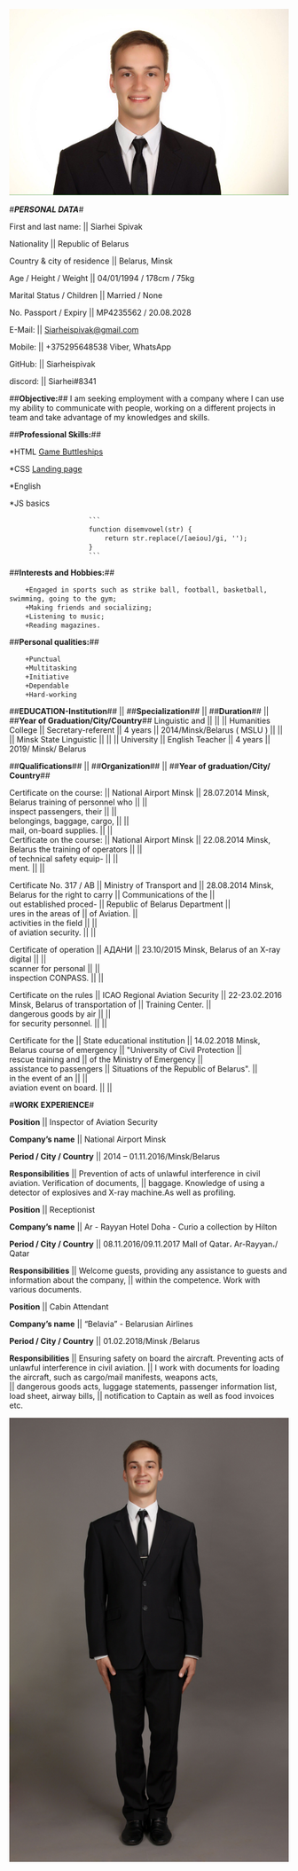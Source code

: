 ![avatar](/images/11.jpg)

#*__PERSONAL DATA__*#



First and last name:                || Siarhei Spivak

Nationality                         || Republic of Belarus

Country & city of residence         || Belarus, Minsk  

Age / Height / Weight               || 04/01/1994 / 178cm /  75kg

Marital Status / Children           || Married / None

No. Passport / Expiry               || MP4235562 / 20.08.2028

E-Mail:                             || [Siarheispivak@gmail.com](Siarheispivak@gmail.com "My Email")

Mobile:                             || +375295648538 Viber, WhatsApp

GitHub:                             || Siarheispivak

discord:                            || Siarhei#8341


##**Objective:**## I am seeking employment with a company where I can use my ability to communicate with people, working on a different projects in team and take advantage of my knowledges and skills.

##**Professional Skills:**##

*HTML                   [Game Buttleships](https://siarheispivak.github.io/Buttleships/ "Buttleships")

*CSS                    [Landing page](https://siarheispivak.github.io/Landing/ "Mercedes")

*English   

*JS basics

                        ```
                        function disemvowel(str) {
                            return str.replace(/[aeiou]/gi, '');
                        }
                        ```
 

##**Interests and Hobbies:**##

        +Engaged in sports such as strike ball, football, basketball, swimming, going to the gym;
        +Making friends and socializing;
        +Listening to music;
        +Reading magazines.

##**Personal qualities:**##

        +Punctual
        +Multitasking
        +Initiative
        +Dependable
        +Hard-working
    

##**EDUCATION-Institution**##   ||    ##**Specialization**##  ||  ##**Duration**##    ||    ##**Year of Graduation/City/Country**##
Linguistic and                  ||                            ||                      ||
Humanities College              ||    Secretary-referent      ||    4 years           ||    2014/Minsk/Belarus
( MSLU )                        ||                            ||                      ||
Minsk State Linguistic          ||                            ||                      ||
University                      ||    English Teacher         ||    4 years           ||    2019/ Minsk/ Belarus 



##**Qualifications**##             ||          ##**Organization**##	                  ||                   ##**Year of graduation/City/ Country**##

Certificate on the course:         ||         National Airport Minsk                  ||                        28.07.2014 Minsk, Belarus
training of personnel who          ||                                                 ||  
inspect passengers, their          ||                                                 ||  
belongings, baggage, cargo,        ||                                                 ||  
 mail, on-board supplies.		   ||                                                 ||  
Certificate on the course:         ||         National Airport Minsk                  ||                        22.08.2014 Minsk, Belarus
the training of operators          ||                                                 ||  
of technical safety equip-         ||                                                 ||  
ment.		                       ||                                                 ||  

Certificate No. 317 / AB           ||         Ministry of Transport and               ||                        28.08.2014 Minsk, Belarus
for the right to carry             ||         Communications of the                   ||  
out established proced-            ||         Republic of Belarus Department          ||  
ures in the areas of               ||          of Aviation.                           ||  
activities in the field            ||                                                 ||  
of aviation security.	           ||                                                 ||  

Certificate of operation           ||         АДАНИ                                   ||                        23.10/2015 Minsk, Belarus
of an X-ray digital                ||                                                 ||  
scanner for personal               ||                                                 ||  
inspection CONPASS.                ||                                                 ||  

Certificate on the rules           ||         ICAO Regional Aviation Security         ||                        22-23.02.2016 Minsk, Belarus
of transportation of               ||         Training Center.                        ||  
dangerous goods by air             ||                                                 ||  
for security personnel.	           ||                                                 ||  

Certificate for the                ||         State educational institution           ||                        14.02.2018 Minsk, Belarus
course of emergency                ||         "University of Civil Protection         ||  
rescue training and                ||         of the Ministry of Emergency            ||  
assistance to passengers           ||         Situations of the Republic of Belarus". ||  
in the event of an                 ||                                                 ||  
aviation event on board.		   ||                                                 ||  


#**WORK EXPERIENCE**#

**Position**                    ||              Inspector of Aviation Security 

**Company’s name**              ||              National Airport Minsk

**Period / City / Country**     ||              2014 – 01.11.2016/Minsk/Belarus

**Responsibilities**            ||              Prevention of acts of unlawful interference in civil aviation. Verification of documents,
                                ||              baggage. Knowledge of using a detector of explosives and X-ray machine.As well as profiling.


**Position**                    ||              Receptionist 

**Company’s name**              ||              Ar - Rayyan Hotel Doha - Curio a collection by Hilton

**Period / City / Country**     ||              08.11.2016/09.11.2017 Mall of Qatar، Ar-Rayyan،/ Qatar

**Responsibilities**            ||              Welcome guests, providing any assistance to guests and information about the company,
                                ||              within the competence. Work with various documents.


**Position**                    ||              Cabin Attendant 

**Company’s name**              ||              “Belavia” - Belarusian Airlines

**Period / City / Country**     ||              01.02.2018/Minsk /Belarus 

**Responsibilities**            ||              Ensuring safety on board the aircraft. Preventing acts of unlawful interference in civil aviation.
                                ||              I work with documents for loading the aircraft, such as cargo/mail manifests, weapons acts,    
                                ||              dangerous goods acts, luggage statements, passenger information list, load sheet, airway bills,
                                ||              notification to Captain as well as food invoices etc.





![photo](/images/12.jpg)